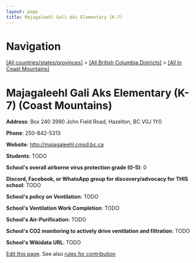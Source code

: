 ```yaml
---
layout: page
title: Majagaleehl Gali Aks Elementary (K-7)
---
```

# Navigation

[[All countries/states/provinces]](../../..) > [[All British Columbia Districts]](../..) > [[All In Coast Mountains]](..)

# Majagaleehl Gali Aks Elementary (K-7) (Coast Mountains)

**Address**: Box 240 3990 John Field Road, Hazelton, BC V0J 1Y0

**Phone**: 250-842-5313

**Website**: <http://majagaleehl.cmsd.bc.ca>

**Students**: TODO

**School's overall airborne virus protection grade (0-5)**: 0

**Discord, Facebook, or WhatsApp group for discovery/advocacy for THIS school**: TODO

**School's policy on Ventilation**: TODO

**School's Ventilation Work Completion**: TODO

**School's Air-Purification**: TODO

**School's CO2 monitoring to actively drive ventilation and filtration**: TODO

**School's Wikidata URL**: TODO


[Edit this page](https://github.com/ventilate-schools/BC/edit/main/./Coast_Mountains/Majagaleehl_Gali_Aks_Elementary_(K-7).md). See also [rules for contribution](../../../contribution-rules/)